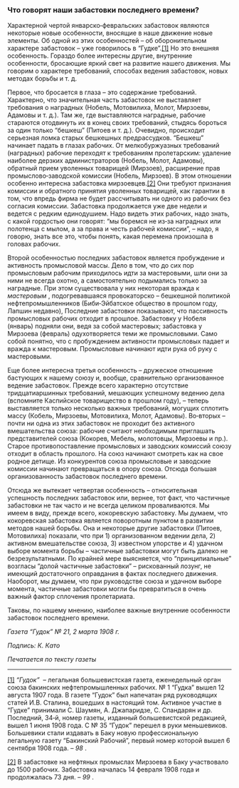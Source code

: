 ### Что говорят наши забастовки последнего времени?

Характерной чертой январско‑февральских забастовок являются некоторые новые особенности, вносящие в наше движение новые элементы. Об одной из этих особенностей – об оборонительном характере забастовок – уже говорилось в “Гудке”.[[1]](#_ftn1) Но это внешняя особенность. Гораздо более интересны другие, внутренние особенности, бросающие яркий свет на развитие нашего движения. Мы говорим о характере требований, способах ведения забастовок, новых методах борьбы и т. д.

Первое, что бросается в глаза – это содержание требований. Характерно, что значительная часть забастовок не выставляет требования о наградных (Нобель, Мотовилиха, Молот, Мирзоевы, Адамовы и т. д.). Там же, где выставляются наградные, рабочие стараются отодвинуть их в конец своих требований, стыдясь бороться за один только “бешкеш” (Питоев и т. д.). Очевидно, происходит серьезная ломка старых бешкешных предрассудков. “Бешкеш” начинает падать в глазах рабочих. От мелкобуржуазных требований (наградных) рабочие переходят к требованиям пролетарским: удаление наиболее дерзких администраторов (Нобель, Молот, Адамовы), обратный прием уволенных товарищей (Мирзоев), расширение прав промыслово‑заводской комиссии (Нобель, Мирзоев). В этом отношении особенно интересна забастовка мирзоевцев.[[2]](#_ftn2) Они требуют признания комиссии и обратного принятия уволенных товарищей, как гарантии в том, что впредь фирма не будет рассчитывать ни одного из рабочих без согласия комиссии. Забастовка продолжается уже две недели и ведется с редким единодушием. Надо видеть этих рабочих, надо знать, с какой гордостью они говорят: “мы боремся не из‑за наградных или полотенца с мылом, а за права и честь рабочей комиссии”, – надо, я говорю, знать все это, чтобы понять, какая перемена произошла в головах рабочих.

Второй особенностью последних забастовок является пробуждение и активность промысловой массы. Дело в том, что до сих пор промысловым рабочим приходилось идти за мастеровыми, шли они за ними не всегда охотно, а самостоятельно подымались только за наградные. При этом существовала у них некоторая вражда к _мастеровым_ , подогревавшаяся провокаторско – бешкешной политикой нефтепромышленников (Биби‑Эйбатское общество в прошлом году, Лапшин недавно), Последние забастовки показывают, что пассивность промысловых рабочих отходит в прошлое. Забастовку у Нобеля (январь) подняли они, ведя за собой мастеровых; забастовка у Мирзоева (февраль) одухотворяется теми же промысловыми. Само собой понятно, что с пробуждением активности промысловых падает и вражда к мастеровым. Промысловые начинают идти рука об руку с мастеровыми.

Еще более интересна третья особенность – дружеское отношение бастующих к нашему союзу и, вообще, сравнительно организованное ведение забастовок. Прежде всего характерно отсутствие тридцатиаршинных требований, мешающих успешному ведению дела (вспомните Каспийское товарищество в прошлом году), – теперь выставляется только несколько важных требований, могущих сплотить массу (Кобель, Мирзоевы, Мотовилиха, Молот, Адамовы). Во‑вторых – почти ни одна из этих забастовок не проходит без активного вмешательства союза: рабочие считают необходимым приглашать представителей союза (Кокорев, Мебель, молотовцы, Мирзоевы и пр.). Старое противопоставление промысловых и заводских комиссий союзу отходит в область прошлого. На союз начинают смотреть как на свое родное детище. Из конкурентов союза промысловые и заводские комиссии начинают превращаться в опору союза. Отсюда большая организованность забастовок последнего времени.

Отсюда же вытекает четвертая особенность – относительная успешность последних забастовок или, вернее, тот факт, что частичные забастовки не так часто и не всегда целиком проваливаются. Мы имеем в виду, прежде всего, кокоревскую забастовку. Мы думаем, что кокоревская забастовка является поворотным пунктом в развитии методов нашей борьбы. Она и некоторые другие забастовки (Питоев, Мотовилиха) показали, что при 1) организованном ведении дела, 2) активном вмешательстве союза, 3) известном упорстве и 4) удачном выборе момента борьбы – частичные забастовки могут быть далеко не безрезультатными. По крайней мере выясняется, что “принципиальные” возгласы “долой частичные забастовки” – рискованный лозунг, не имеющий достаточного оправдания в фактах последнего движения. Наоборот, мы думаем, что при руководстве союза и удачном выборе момента, частичные забастовки могли бы превратиться в очень важный фактор сплочения пролетариата.

Таковы, по нашему мнению, наиболее важные внутренние особенности забастовок последнего времени.

_Газета “Гудок” №_ _21, 2 марта 1908_ _г._

_Подпись: К. Като_

_Печатается по тексту газеты_

  

---

[[1]](#_ftnref1) _“Гудок”_  – легальная большевистская газета, еженедельный орган союза бакинских нефтепромышленных рабочих. № 1 “Гудка” вышел 12 августа 1907 года. В газете “Гудок” был напечатан ряд руководящих статей И.В. Сталина, вошедших в настоящий том. Активное участие в “Гудке” принимали С. Шаумян, А. Джапаридзе, С. Спандарян и др. Последний, 34‑й, номер газеты, изданный большевистской редакцией, вышел 1 июня 1908 года. С № 35 “Гудок” перешел в руки меньшевиков. Большевики стали издавать в Баку новую профессиональную легальную газету “Бакинский Рабочий”, первый номер которой вышел 6 сентября 1908 года. – _98_ .

[[2]](#_ftnref2) В забастовке на нефтяных промыслах Мирзоева в Баку участвовало до 1500 рабочих. Забастовка началась 14 февраля 1908 года и продолжалась 73 дня. – _99_ .